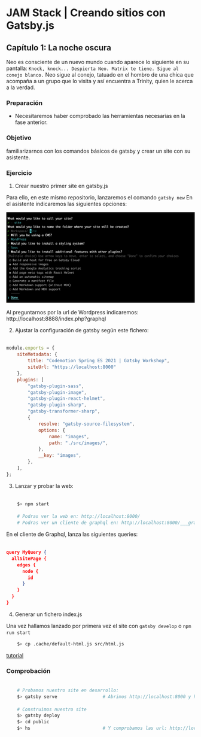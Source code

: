 # JAM Stack | Creando sitios con Gatsby.js

## Capítulo 1: La noche oscura
Neo es consciente de un nuevo mundo cuando aparece lo siguiente en su pantalla: ```Knock, knock... Despierta Neo.
Matrix te tiene. Sigue al conejo blanco.``` Neo sigue al conejo, tatuado en el hombro de una chica que acompaña a un grupo
que lo visita y así encuentra a Trinity, quien le acerca a la verdad.

### Preparación

* Necesitaremos haber comprobado las herramientas necesarias en la fase anterior.

### Objetivo

familiarizarnos con los comandos básicos de gatsby y crear un site con su asistente.

### Ejercicio

1) Crear nuestro primer site en gatsby.js

Para ello, en este mismo repositorio, lanzaremos el comando ```gatsby new```
En el asistente indicaremos las siguientes opciones:

![Instructions](step-1.1.png)

Al preguntarnos por la url de Wordpress indicaremos: http://localhost:8888/index.php?graphql

2) Ajustar la configuración de gatsby según este fichero:

````javascript

module.exports = {
    siteMetadata: {
        title: "Codemotion Spring ES 2021 | Gatsby Workshop",
        siteUrl: "https://localhost:8000"
    },
    plugins: [
        "gatsby-plugin-sass",
        "gatsby-plugin-image",
        "gatsby-plugin-react-helmet",
        "gatsby-plugin-sharp",
        "gatsby-transformer-sharp",
        {
            resolve: "gatsby-source-filesystem",
            options: {
                name: "images",
                path: "./src/images/",
            },
            __key: "images",
        },
    ],
};

````

3) Lanzar y probar la web:

````bash

    $> npm start
    
    # Podras ver la web en: http://localhost:8000/
    # Podras ver un cliente de graphql en: http://localhost:8000/___graphql

````

En el cliente de Graphql, lanza las siguientes queries:

````json

query MyQuery {
  allSitePage {
    edges {
      node {
        id
      }
    }
  }
}

````

4) Generar un fichero index.js

Una vez hallamos lanzado por primera vez el site con ```gatsby develop``` o ```npm run start```

```bash
    $> cp .cache/default-html.js src/html.js
```

[tutorial](https://www.gatsbyjs.com/docs/custom-html/)

### Comprobación

```bash
    
    # Probamos nuestro site en desarrollo: 
    $> gatsby serve                 # Abrimos http://localhost:8000 y http://localhost:8000/___graphql
    
    # Construimos nuestro site
    $> gatsby deploy 
    $> cd public
    $> hs                           # Y comprobamos las url: http://localhost:8080

```
